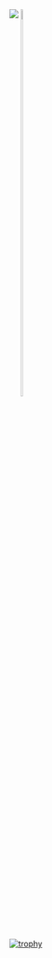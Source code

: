 <div>
  <a href="s" style="display: inline-block; vertical-align: top;">
    <img src="https://github-readme-stats.vercel.app/api/top-langs/?username=kdh4718&exclude_repo=dkssud8150.github.io&layout=compact&theme=tokyonight" />
  </a>
  <a href="s" style="display: inline-block; vertical-align: top;">
    <img src="https://github-readme-stats.vercel.app/api?username=kdh4718&theme=tokyonight&show_icons=true" width="42%" />
  </a>
</div>

[![trophy](https://github-profile-trophy.vercel.app/?username=dkssud8150&theme=flat&column=7)](https://github.com/dkssud8150/)
